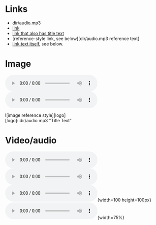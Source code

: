 # Links
- dir/audio.mp3
- [link](dir/audio.mp3)
- [link that also has title text](dir/audio.mp3 "This link takes you to somewhere!")
- [reference-style link, see below][dir/audio.mp3 reference text]
- [link text itself][], see below.

[arbitrary case-insensitive reference text]: dir/audio.mp3  
[1]: dir/audio.mp3
[link text itself]: dir/audio.mp3

# Image

![image](dir/audio.mp3)  
![image with title text](dir/audio.mp3 "Title Text")  

![image reference style][logo]  
[logo]: dir/audio.mp3 "Title Text"

# Video/audio

![Video](dir/audio.mp3)  
![Video with title text](dir/audio.mp3)  
![Video with title text with absolute size](dir/audio.mp3 "Title Text"){width=100 height=100px}  
![Video with title text with relative size](dir/audio.mp3 "Title Text"){width=75%}

